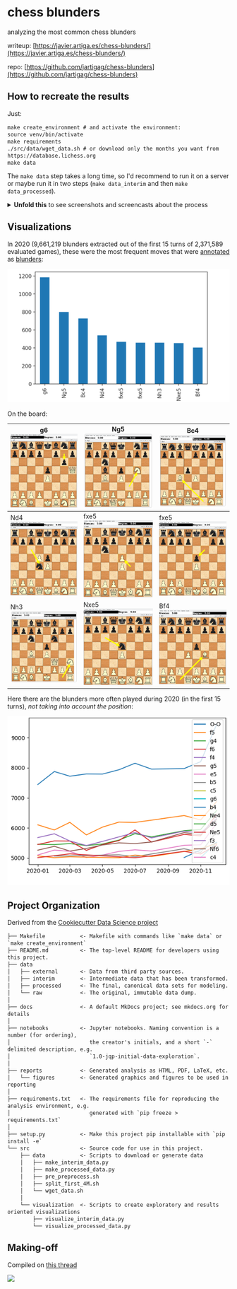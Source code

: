 chess blunders
==============================
analyzing the most common chess blunders

writeup: [https://javier.artiga.es/chess-blunders/](https://javier.artiga.es/chess-blunders/)

repo: [https://github.com/jartigag/chess-blunders](https://github.com/jartigag/chess-blunders)

## How to recreate the results

Just:

```
make create_environment # and activate the environment:
source venv/bin/activate
make requirements
./src/data/wget_data.sh # or download only the months you want from https://database.lichess.org
make data
```

The `make data` step takes a long time, so I'd recommend to run it on a server or maybe run it in two steps (`make data_interim` and then `make data_processed`).


<details>
<summary><b>Unfold this</b> to see screenshots and screencasts about the process</summary>

<h2 id="-download-and-filter-only-evaluated-games">- Download and filter only evaluated games</h2>
<p><a href="https://asciinema.org/a/421249"><img src="https://asciinema.org/a/421249.svg" alt="asciicast"></a></p>
<h4 id="all-data-only-the-first-4m-evaluated-games-for-each-month-in-2020-and-2021-has-been-processed-but-that-s-enough-">All data (only the first 4M evaluated games for each month in 2020 and 2021 has been    processed, but that's enough):</h4>
<p><a href="https://mastodon.social/@jartigag/106364603081282594"><img src="https://files.mastodon.social/media_attachments/files/106/364/592/647/904/077/original/409a5f27f47aa91b.png" alt=""></a></p>
<h2 id="-preprocess-get-blunders-parallelizing-1m-per-core-">- Preprocess: get blunders (parallelizing 1M per core)</h2>
<p>At now, this step requires manual intervention:</p>
<pre><code>./src/<span class="hljs-title">data</span>/split_first_4M.sh
<span class="hljs-comment"># manually, fix the end and beginning of each file, so the pgn keeps a correct format</span>
</code></pre><p><a href="https://mastodon.social/@jartigag/106325214993618150"><img src="https://files.mastodon.social/media_attachments/files/106/325/214/686/169/487/original/c5d7d06fd10299a1.png" alt=""></a></p>
<h4 id="resulting-interim-data">Resulting interim data</h4>
<p><a href="https://asciinema.org/a/414643"><img src="https://asciinema.org/a/414643.svg" alt="asciicast"></a></p>
<h2 id="-aggregate-and-visualize-most-common-blunders">- Aggregate and visualize most common blunders</h2>
<p>I should integrate this in <code>src/visualization/</code>, but until then:</p>
<pre><code><span class="hljs-built_in">cd</span> notebooks
jupyter-notebook
</code></pre><p>and open the notebook, or just:</p>
<pre><code><span class="hljs-keyword">cd</span> notebooks
<span class="hljs-keyword">python</span> <span class="hljs-number">1.0</span>-jartigag-explore_interim_data/<span class="hljs-number">1.0</span>-jartigag-explore_interim_data.<span class="hljs-keyword">py</span>
</code></pre><p>but in that case matplotlib commands must be adapted in order to save the figures.</p>

</details>

## Visualizations

In 2020 (9,661,219 blunders extracted out of the first 15 turns of 2,371,589 evaluated games), these were the most frequent moves that were [annotated](https://en.wikipedia.org/wiki/Numeric_Annotation_Glyphs) as [blunders](https://python-chess.readthedocs.io/en/latest/pgn.html?highlight=blunder#chess.pgn.NAG_BLUNDER):

![](reports/figures/blunders_by_total_size_2020.png)

On the board:

| g6 ![](reports/figures/blunders_2020_in_board/1-g6.png) | Ng5 ![](reports/figures/blunders_2020_in_board/2-Ng5.png) | Bc4 ![](reports/figures/blunders_2020_in_board/3-Bc4.png) |
|-------------------------------------------------------|------------------------------------------------------|------------------------------------------------------|
| Nd4 ![](reports/figures/blunders_2020_in_board/4-Nd4.png) | fxe5 ![](reports/figures/blunders_2020_in_board/5-fxe5.png) | fxe5 ![](reports/figures/blunders_2020_in_board/6-fxe5.png) |
| Nh3 ![](reports/figures/blunders_2020_in_board/7-Nh3.png) | Nxe5 ![](reports/figures/blunders_2020_in_board/8-Nxe5.png) | Bf4 ![](reports/figures/blunders_2020_in_board/9-Bf4.png) |

Here there are the blunders more often played during 2020 (in the first 15 turns), *not taking into account the position*:

![](reports/figures/blunders_evolution_2020.png)

Project Organization
------------

Derived from the [Cookiecutter Data Science project](https://github.com/jartigag/cookiecutter-data-science)

```
├── Makefile           <- Makefile with commands like `make data` or `make create_environment`
├── README.md          <- The top-level README for developers using this project.
├── data
│   ├── external       <- Data from third party sources.
│   ├── interim        <- Intermediate data that has been transformed.
│   ├── processed      <- The final, canonical data sets for modeling.
│   └── raw            <- The original, immutable data dump.
│
├── docs               <- A default MkDocs project; see mkdocs.org for details
│
├── notebooks          <- Jupyter notebooks. Naming convention is a number (for ordering),
│                         the creator's initials, and a short `-` delimited description, e.g.
│                         `1.0-jqp-initial-data-exploration`.
│
├── reports            <- Generated analysis as HTML, PDF, LaTeX, etc.
│   └── figures        <- Generated graphics and figures to be used in reporting
│
├── requirements.txt   <- The requirements file for reproducing the analysis environment, e.g.
│                         generated with `pip freeze > requirements.txt`
│
├── setup.py           <- Make this project pip installable with `pip install -e`
└── src                <- Source code for use in this project.
    ├── data           <- Scripts to download or generate data
    │   ├── make_interim_data.py
    │   ├── make_processed_data.py
    │   ├── pre_preprocess.sh
    │   ├── split_first_4M.sh
    │   └── wget_data.sh
    │
    └── visualization  <- Scripts to create exploratory and results oriented visualizations
        ├── visualize_interim_data.py
        └── visualize_processed_data.py

```

## Making-off

Compiled on [this thread](https://mastodon.social/@jartigag/107328492983995678)

![](https://files.mastodon.social/media_attachments/files/107/328/483/891/239/296/original/8843e708f5db9bce.png)
